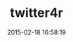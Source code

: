 ---
layout: post
title:  "twitter4r"
repo:   "twitter4r/twitter4r-core"
date:   2015-02-18 16:58:19
gemurl: http://twitter4r.rubyforge.org
---